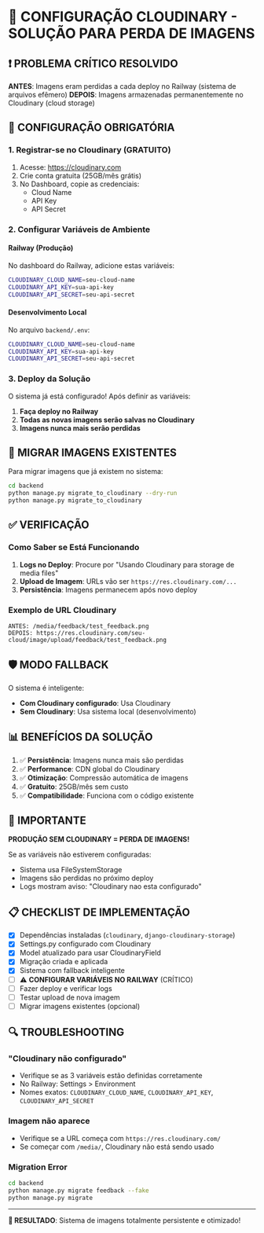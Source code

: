 # 🚨 CONFIGURAÇÃO CLOUDINARY - SOLUÇÃO PARA PERDA DE IMAGENS

## ❗ PROBLEMA CRÍTICO RESOLVIDO

**ANTES**: Imagens eram perdidas a cada deploy no Railway (sistema de arquivos efêmero)
**DEPOIS**: Imagens armazenadas permanentemente no Cloudinary (cloud storage)

## 🔧 CONFIGURAÇÃO OBRIGATÓRIA

### 1. Registrar-se no Cloudinary (GRATUITO)

1. Acesse: https://cloudinary.com
2. Crie conta gratuita (25GB/mês grátis)
3. No Dashboard, copie as credenciais:
   - Cloud Name
   - API Key  
   - API Secret

### 2. Configurar Variáveis de Ambiente

#### Railway (Produção)
No dashboard do Railway, adicione estas variáveis:

```bash
CLOUDINARY_CLOUD_NAME=seu-cloud-name
CLOUDINARY_API_KEY=sua-api-key
CLOUDINARY_API_SECRET=seu-api-secret
```

#### Desenvolvimento Local
No arquivo `backend/.env`:

```bash
CLOUDINARY_CLOUD_NAME=seu-cloud-name
CLOUDINARY_API_KEY=sua-api-key
CLOUDINARY_API_SECRET=seu-api-secret
```

### 3. Deploy da Solução

O sistema já está configurado! Após definir as variáveis:

1. **Faça deploy no Railway**
2. **Todas as novas imagens serão salvas no Cloudinary**
3. **Imagens nunca mais serão perdidas**

## 🔄 MIGRAR IMAGENS EXISTENTES

Para migrar imagens que já existem no sistema:

```bash
cd backend
python manage.py migrate_to_cloudinary --dry-run
python manage.py migrate_to_cloudinary
```

## ✅ VERIFICAÇÃO

### Como Saber se Está Funcionando

1. **Logs no Deploy**: Procure por "Usando Cloudinary para storage de media files"
2. **Upload de Imagem**: URLs vão ser `https://res.cloudinary.com/...`
3. **Persistência**: Imagens permanecem após novo deploy

### Exemplo de URL Cloudinary
```
ANTES: /media/feedback/test_feedback.png
DEPOIS: https://res.cloudinary.com/seu-cloud/image/upload/feedback/test_feedback.png
```

## 🛡️ MODO FALLBACK

O sistema é inteligente:
- **Com Cloudinary configurado**: Usa Cloudinary
- **Sem Cloudinary**: Usa sistema local (desenvolvimento)

## 📊 BENEFÍCIOS DA SOLUÇÃO

1. ✅ **Persistência**: Imagens nunca mais são perdidas
2. ✅ **Performance**: CDN global do Cloudinary
3. ✅ **Otimização**: Compressão automática de imagens
4. ✅ **Gratuito**: 25GB/mês sem custo
5. ✅ **Compatibilidade**: Funciona com o código existente

## 🚨 IMPORTANTE

**PRODUÇÃO SEM CLOUDINARY = PERDA DE IMAGENS!**

Se as variáveis não estiverem configuradas:
- Sistema usa FileSystemStorage
- Imagens são perdidas no próximo deploy
- Logs mostram aviso: "Cloudinary nao esta configurado"

## 📋 CHECKLIST DE IMPLEMENTAÇÃO

- [x] Dependências instaladas (`cloudinary`, `django-cloudinary-storage`)
- [x] Settings.py configurado com Cloudinary
- [x] Model atualizado para usar CloudinaryField
- [x] Migração criada e aplicada
- [x] Sistema com fallback inteligente
- [ ] ⚠️  **CONFIGURAR VARIÁVEIS NO RAILWAY** (CRÍTICO)
- [ ] Fazer deploy e verificar logs
- [ ] Testar upload de nova imagem
- [ ] Migrar imagens existentes (opcional)

## 🔍 TROUBLESHOOTING

### "Cloudinary não configurado"
- Verifique se as 3 variáveis estão definidas corretamente
- No Railway: Settings > Environment
- Nomes exatos: `CLOUDINARY_CLOUD_NAME`, `CLOUDINARY_API_KEY`, `CLOUDINARY_API_SECRET`

### Imagem não aparece
- Verifique se a URL começa com `https://res.cloudinary.com/`
- Se começar com `/media/`, Cloudinary não está sendo usado

### Migration Error
```bash
cd backend
python manage.py migrate feedback --fake
python manage.py migrate
```

---

**🚀 RESULTADO**: Sistema de imagens totalmente persistente e otimizado!